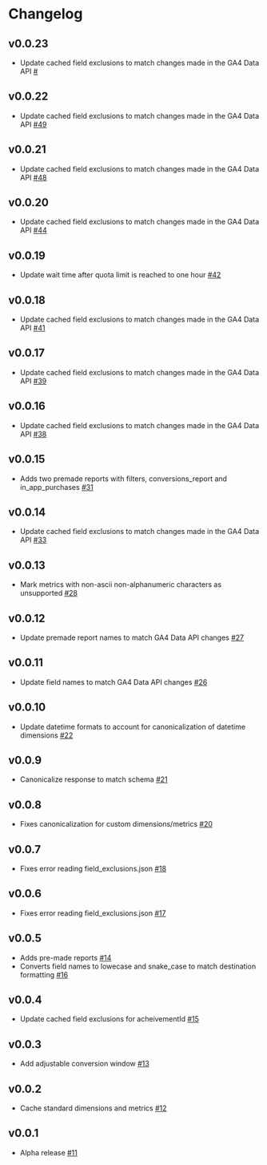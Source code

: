 # Changelog
## v0.0.23
  * Update cached field exclusions to match changes made in the GA4 Data API [#](https://github.com/singer-io/tap-ga4/pull/)
## v0.0.22
  * Update cached field exclusions to match changes made in the GA4 Data API [#49](https://github.com/singer-io/tap-ga4/pull/49)
## v0.0.21
  * Update cached field exclusions to match changes made in the GA4 Data API [#48](https://github.com/singer-io/tap-ga4/pull/48)
## v0.0.20
  * Update cached field exclusions to match changes made in the GA4 Data API [#44](https://github.com/singer-io/tap-ga4/pull/44)
## v0.0.19
  * Update wait time after quota limit is reached to one hour [#42](https://github.com/singer-io/tap-ga4/pull/42)
## v0.0.18
  * Update cached field exclusions to match changes made in the GA4 Data API [#41](https://github.com/singer-io/tap-ga4/pull/41)
## v0.0.17
  * Update cached field exclusions to match changes made in the GA4 Data API [#39](https://github.com/singer-io/tap-ga4/pull/39)
## v0.0.16
  * Update cached field exclusions to match changes made in the GA4 Data API [#38](https://github.com/singer-io/tap-ga4/pull/38)
## v0.0.15
  * Adds two premade reports with filters, conversions_report and in_app_purchases [#31](https://github.com/singer-io/tap-ga4/pull/31)
## v0.0.14
  * Update cached field exclusions to match changes made in the GA4 Data API [#33](https://github.com/singer-io/tap-ga4/pull/33)
## v0.0.13
  * Mark metrics with non-ascii non-alphanumeric characters as unsupported [#28](https://github.com/singer-io/tap-ga4/pull/28)
## v0.0.12
  * Update premade report names to match GA4 Data API changes [#27](https://github.com/singer-io/tap-ga4/pull/27)
## v0.0.11
  * Update field names to match GA4 Data API changes [#26](https://github.com/singer-io/tap-ga4/pull/26)
## v0.0.10
  * Update datetime formats to account for canonicalization of datetime dimensions  [#22](https://github.com/singer-io/tap-ga4/pull/22)
## v0.0.9
  * Canonicalize response to match schema [#21](https://github.com/singer-io/tap-ga4/pull/21)
## v0.0.8
  * Fixes canonicalization for custom dimensions/metrics [#20](https://github.com/singer-io/tap-ga4/pull/20)
## v0.0.7
  * Fixes error reading field_exclusions.json [#18](https://github.com/singer-io/tap-ga4/pull/18)
## v0.0.6
  * Fixes error reading field_exclusions.json [#17](https://github.com/singer-io/tap-ga4/pull/17)
## v0.0.5
  * Adds pre-made reports [#14](https://github.com/singer-io/tap-ga4/pull/14)
  * Converts field names to lowecase and snake_case to match destination formatting [#16](https://github.com/singer-io/tap-ga4/pull/16) 
## v0.0.4
  * Update cached field exclusions for acheivementId [#15](https://github.com/singer-io/tap-ga4/pull/15)
## v0.0.3
  * Add adjustable conversion window [#13](https://github.com/singer-io/tap-ga4/pull/13)
## v0.0.2
  * Cache standard dimensions and metrics [#12](https://github.com/singer-io/tap-ga4/pull/12)
## v0.0.1
  * Alpha release [#11](https://github.com/singer-io/tap-ga4/pull/11)
